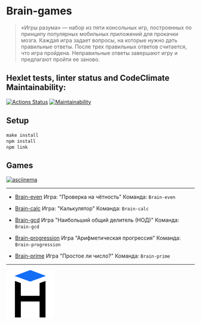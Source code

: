 # Brain-games

> «Игры разума» — набор из пяти консольных игр, построенных по принципу популярных мобильных приложений для прокачки мозга. Каждая игра задает вопросы, на которые нужно дать правильные ответы. После трех правильных ответов считается, что игра пройдена. Неправильные ответы завершают игру и предлагают пройти ее заново.


## Hexlet tests, linter status and CodeClimate Maintainability:

[![Actions Status](https://github.com/NikoKrauche/frontend-project-44/workflows/hexlet-check/badge.svg)](https://github.com/NikoKrauche/frontend-project-44/actions)
[![Maintainability](https://api.codeclimate.com/v1/badges/58f8a861596513e829d7/maintainability)](https://codeclimate.com/github/NikoKrauche/frontend-project-44/maintainability)

## Setup
```
make install
npm install
npm link
```
## Games

[![asciinema](https://gravatar.com/avatar/0b5be33f3e4e1f683cacfe572991cdd8?s=128&d=retro)](https://asciinema.org/~NikoKrauch)
***
* [Brain-even](https://asciinema.org/a/Hxi6ayO7NH8GTq4KW1VrWFIqV)
 Игра: "Проверка на чётность"
 Команда: ```Brain-even```

* [Brain-calc](https://asciinema.org/a/M19LdwWmgrd6GYEfbXRzjFLuP)
 Игра: "Калькулятор"
 Команда: ```Brain-calc```

* [Brain-gcd](https://asciinema.org/a/MaScYWOxmDfpbjR6mEcBzqlgA)
 Игра "Наибольший общий делитель (НОД)"
 Команда: ```Brain-gcd```

* [Brain-progression]( https://asciinema.org/a/gUolR02yaBQhkQhLEjWFTnoBE)
 Игра "Арифметическая прогрессия"
 Команда: ```Brain-progression```
 
* [Brain-prime](https://asciinema.org/a/LG4ZQPR1tuQuhJZSVyQyQTGHo)
 Игра "Простое ли число?"
  Команда: ```Brain-prime```

***
  [![Hexlet Ltd. logo](https://raw.githubusercontent.com/Hexlet/assets/master/images/hexlet_logo128.png)](https://ru.hexlet.io/u/nikokrauch)